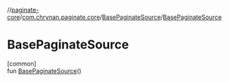 //[paginate-core](../../../index.md)/[com.chrynan.paginate.core](../index.md)/[BasePaginateSource](index.md)/[BasePaginateSource](-base-paginate-source.md)

# BasePaginateSource

[common]\
fun [BasePaginateSource](-base-paginate-source.md)()
